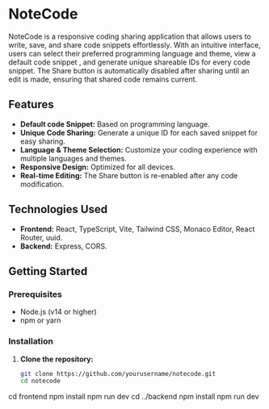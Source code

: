 # NoteCode

NoteCode is a responsive coding sharing application that allows users to write, save, and share code snippets effortlessly. With an intuitive interface, users can select their preferred programming language and theme, view a default code snippet , and generate unique shareable IDs for every code snippet. The Share button is automatically disabled after sharing until an edit is made, ensuring that shared code remains current.

## Features

- **Default code Snippet:** Based on programming language.
- **Unique Code Sharing:** Generate a unique ID for each saved snippet for easy sharing.
- **Language & Theme Selection:** Customize your coding experience with multiple languages and themes.
- **Responsive Design:** Optimized for all devices.
- **Real-time Editing:** The Share button is re-enabled after any code modification.

## Technologies Used

- **Frontend:** React, TypeScript, Vite, Tailwind CSS, Monaco Editor, React Router, uuid.
- **Backend:** Express, CORS.

## Getting Started

### Prerequisites

- Node.js (v14 or higher)
- npm or yarn

### Installation

1. **Clone the repository:**
   ```bash
   git clone https://github.com/yourusername/notecode.git
   cd notecode
cd frontend
npm install
npm run dev
cd ../backend
npm install
npm run dev

